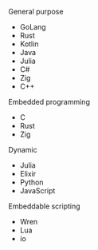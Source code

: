 General purpose
 * GoLang
 * Rust
 * Kotlin
 * Java
 * Julia
 * C#
 * Zig
 * C++

Embedded programming
 * C
 * Rust
 * Zig

Dynamic
 * Julia
 * Elixir
 * Python
 * JavaScript

Embeddable scripting
 * Wren
 * Lua
 * io
